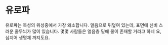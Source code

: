 # 유로파

유로파는 목성의 위성중에서 가장 왜소합니다. 얼음으로 뒤덮여 있는데, 표면에 신비
스러운 줄무늬가 많이 있습니다. 몇몇 사람들은 얼음층 밑에 물이 존재할 거라고 하네
요, 심지어 생명체 까지도요.
